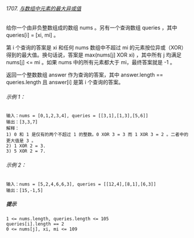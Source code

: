 ###### 1707. [与数组中元素的最大异或值](https://leetcode-cn.com/problems/maximum-xor-with-an-element-from-array/)

给你一个由非负整数组成的数组 nums 。另有一个查询数组 queries ，其中 queries[i] = [xi, mi] 。

第 i 个查询的答案是 xi 和任何 nums 数组中不超过 mi 的元素按位异或（XOR）得到的最大值。换句话说，答案是 max(nums[j] XOR xi) ，其中所有 j 均满足 nums[j] <= mi 。如果 nums 中的所有元素都大于 mi，最终答案就是 -1 。

返回一个整数数组 answer 作为查询的答案，其中 answer.length == queries.length 且 answer[i] 是第 i 个查询的答案。

###### 示例 1：

```
输入：nums = [0,1,2,3,4], queries = [[3,1],[1,3],[5,6]]
输出：[3,3,7]
解释：
1) 0 和 1 是仅有的两个不超过 1 的整数。0 XOR 3 = 3 而 1 XOR 3 = 2 。二者中的更大值是 3 。
2) 1 XOR 2 = 3.
3) 5 XOR 2 = 7.
```

###### 示例 2：

```
输入：nums = [5,2,4,6,6,3], queries = [[12,4],[8,1],[6,3]]
输出：[15,-1,5]
```
##### 提示

```
1 <= nums.length, queries.length <= 105
queries[i].length == 2
0 <= nums[j], xi, mi <= 109
```


